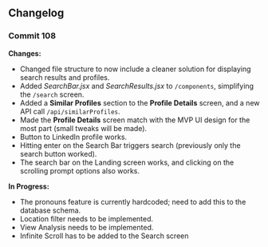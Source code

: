 ## Changelog

### Commit 108
**Changes:**
- Changed file structure to now include a cleaner solution for displaying search results and profiles.
- Added *SearchBar.jsx* and *SearchResults.jsx* to `/components`, simplifying the `/search` screen.
- Added a **Similar Profiles** section to the **Profile Details** screen, and a new API call `/api/similarProfiles`.
- Made the **Profile Details** screen match with the MVP UI design for the most part (small tweaks will be made).
- Button to LinkedIn profile works.
- Hitting enter on the Search Bar triggers search (previously only the search button worked).
- The search bar on the Landing screen works, and clicking on the scrolling prompt options also works.

**In Progress:**
- The pronouns feature is currently hardcoded; need to add this to the database schema.
- Location filter needs to be implemented.
- View Analysis needs to be implemented.
- Infinite Scroll has to be added to the Search screen
